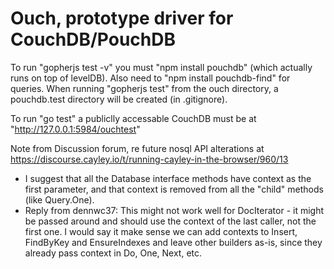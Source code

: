 # Ouch, prototype driver for CouchDB/PouchDB

To run "gopherjs test -v" you must "npm install pouchdb" (which actually runs on top of levelDB). 
Also need to "npm install pouchdb-find" for queries.
When running "gopherjs test" from the ouch directory, a pouchdb.test directory will be created (in .gitignore).


To run "go test" a publiclly accessable CouchDB must be at "http://127.0.0.1:5984/ouchtest"

Note from Discussion forum, re future nosql API alterations at https://discourse.cayley.io/t/running-cayley-in-the-browser/960/13

* I suggest that all the Database interface methods have context as the first parameter, and that context is removed from all the "child" methods (like Query.One).
* Reply from dennwc37: This might not work well for DocIterator - it might be passed around and should use the context of the last caller, not the first one. I would say it make sense we can add contexts to Insert, FindByKey and EnsureIndexes and leave other builders as-is, since they already pass context in Do, One, Next, etc.
